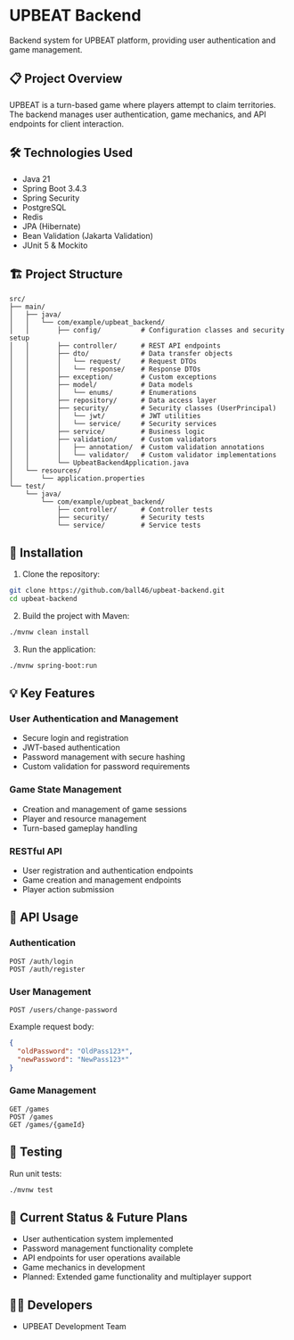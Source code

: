 # UPBEAT Backend

Backend system for UPBEAT platform, providing user authentication and game management.

## 📋 Project Overview

UPBEAT is a turn-based game where players attempt to claim territories. The backend manages user authentication, game mechanics, and API endpoints for client interaction.

## 🛠️ Technologies Used

- Java 21
- Spring Boot 3.4.3
- Spring Security
- PostgreSQL
- Redis
- JPA (Hibernate)
- Bean Validation (Jakarta Validation)
- JUnit 5 & Mockito

## 🏗️ Project Structure

```
src/
├── main/
│   ├── java/
│   │   └── com/example/upbeat_backend/
│   │       ├── config/          # Configuration classes and security setup
│   │       ├── controller/      # REST API endpoints
│   │       ├── dto/             # Data transfer objects
│   │       │   └── request/     # Request DTOs
│   │       │   └── response/    # Response DTOs
│   │       ├── exception/       # Custom exceptions
│   │       ├── model/           # Data models
│   │       │   └── enums/       # Enumerations
│   │       ├── repository/      # Data access layer
│   │       ├── security/        # Security classes (UserPrincipal)
│   │       │   └── jwt/         # JWT utilities
│   │       │   └── service/     # Security services
│   │       ├── service/         # Business logic
│   │       ├── validation/      # Custom validators
│   │       │   ├── annotation/  # Custom validation annotations
│   │       │   └── validator/   # Custom validator implementations
│   │       └── UpbeatBackendApplication.java
│   └── resources/
│       └── application.properties
└── test/
    └── java/
        └── com/example/upbeat_backend/
            ├── controller/      # Controller tests
            ├── security/        # Security tests
            └── service/         # Service tests
```

## 🚀 Installation

1. Clone the repository:
```bash
git clone https://github.com/ball46/upbeat-backend.git
cd upbeat-backend
```

2. Build the project with Maven:
```bash
./mvnw clean install
```

3. Run the application:
```bash
./mvnw spring-boot:run
```

## 💡 Key Features

### User Authentication and Management
- Secure login and registration
- JWT-based authentication
- Password management with secure hashing
- Custom validation for password requirements

### Game State Management
- Creation and management of game sessions
- Player and resource management
- Turn-based gameplay handling

### RESTful API
- User registration and authentication endpoints
- Game creation and management endpoints
- Player action submission

## 📝 API Usage

### Authentication
```
POST /auth/login
POST /auth/register
```

### User Management
```
POST /users/change-password
```
Example request body:
```json
{
  "oldPassword": "OldPass123*",
  "newPassword": "NewPass123*"
}
```

### Game Management
```
GET /games
POST /games
GET /games/{gameId}
```

## 🧪 Testing

Run unit tests:
```bash
./mvnw test
```

## 🔄 Current Status & Future Plans

- User authentication system implemented
- Password management functionality complete
- API endpoints for user operations available
- Game mechanics in development
- Planned: Extended game functionality and multiplayer support

## 👨‍💻 Developers

- UPBEAT Development Team